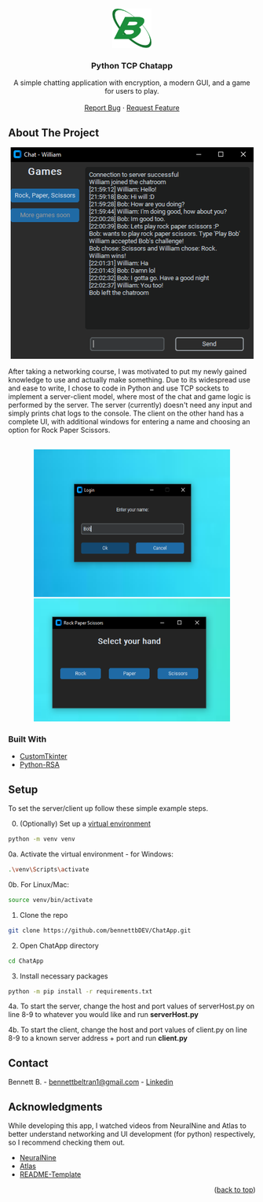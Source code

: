 <!-- PROJECT LOGO -->
<br />
<div align="center">
  <a href="https://github.com/bennettbDEV/ChatApp">
    <img src="images/logo_single.png" alt="Logo" width="80" height="80">
  </a>

<h3 align="center">Python TCP Chatapp</h3>

  <p align="center">
    A simple chatting application with encryption, a modern GUI, and a game for users to play.
    <br />
    <br />
    <a href="https://github.com/bennettbDEV/ChatApp/issues/new?labels=bug&template=bug-report---.md">Report Bug</a>
    ·
    <a href="https://github.com/bennettbDEV/ChatApp/issues/new?labels=enhancement&template=feature-request---.md">Request Feature</a>
  </p>
</div>

<!-- ABOUT THE PROJECT -->
## About The Project

<div align="center">
  <a>
    <img src="images/chatp2.png" alt="chat_example" width="495" height="430">
  </a>
</div>

After taking a networking course, I was motivated to put my newly gained knowledge to use and actually make something. 
Due to its widespread use and ease to write, I chose to code in Python and use TCP sockets to implement a server-client
model, where most of the chat and game logic is performed by the server. The server (currently) doesn't need any input and simply prints chat logs to the console.
The client on the other hand has a complete UI, with additional windows for entering a name and choosing an option for Rock Paper Scissors.

<br />

<div align="center">
  <a>
    <img src="images/name_prompt.png" alt="name_prompt" width="400" height="300"/>      <img src="images/rps_prompt.png" alt="rps_prompt" width="400" height="250"/>
  </a>
</div>

  
### Built With

* <a href="https://github.com/TomSchimansky/CustomTkinter">CustomTkinter</a>
* <a href="https://github.com/sybrenstuvel/python-rsa">Python-RSA</a>


<!-- GETTING STARTED -->
## Setup

To set the server/client up follow these simple example steps.

0. (Optionally) Set up a [virtual environment](https://www.freecodecamp.org/news/how-to-setup-virtual-environments-in-python/)
```sh
python -m venv venv
```
0a. Activate the virtual environment - for Windows:
```sh
.\venv\Scripts\activate
```
0b. For Linux/Mac:
```sh
source venv/bin/activate
```
1. Clone the repo
```sh
git clone https://github.com/bennettbDEV/ChatApp.git
```
2. Open ChatApp directory
```sh
cd ChatApp
```
3. Install necessary packages
```sh
python -m pip install -r requirements.txt
```
4a. To start the server, change the host and port values of serverHost.py on line 8-9 to whatever you would like and run **serverHost.py**

4b. To start the client, change the host and port values of client.py on line 8-9 to a known server address + port and run **client.py** 

<!-- CONTACT -->
## Contact

Bennett B. - bennettbeltran1@gmail.com - [Linkedin](https://linkedin.com/in/bennettbeltran)


<!-- ACKNOWLEDGMENTS -->
## Acknowledgments
While developing this app, I watched videos from NeuralNine and Atlas to better understand networking and UI development (for python) respectively, so I recommend checking them out.
* [NeuralNine](https://www.youtube.com/@NeuralNine)
* [Atlas](https://youtube.com/playlist?list=PLpMixYKO4EXeaGnqT_YWx7_mA77bz2VqM&si=LXwmlks4OqyhAUtU)
* [README-Template](https://github.com/othneildrew/Best-README-Template)

<p align="right">(<a href="#readme-top">back to top</a>)</p>
